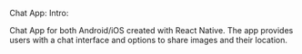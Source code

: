 Chat App:
Intro:

Chat App for both Android/iOS created with React Native. The app provides users with a chat interface and options to share images and their location.

